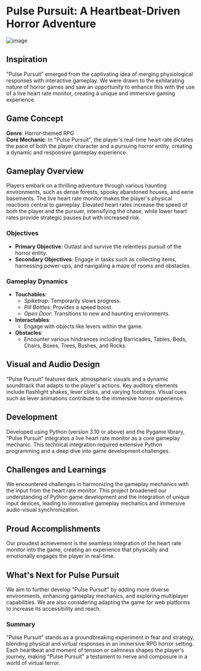 # Pulse Pursuit: A Heartbeat-Driven Horror Adventure
![image](https://github.com/tahmeedm/Pulse-Pursuit/assets/120093810/bfa3d8e0-2fb6-4389-afcf-57b3ebb8ede3)

## Inspiration
"Pulse Pursuit" emerged from the captivating idea of merging physiological responses with interactive gameplay. We were drawn to the exhilarating nature of horror games and saw an opportunity to enhance this with the use of a live heart rate monitor, creating a unique and immersive gaming experience.

## Game Concept
**Genre**: Horror-themed RPG  
**Core Mechanic**: In "Pulse Pursuit", the player's real-time heart rate dictates the pace of both the player character and a pursuing horror entity, creating a dynamic and responsive gameplay experience.

## Gameplay Overview
Players embark on a thrilling adventure through various haunting environments, such as dense forests, spooky abandoned houses, and eerie basements. The live heart rate monitor makes the player's physical reactions central to gameplay. Elevated heart rates increase the speed of both the player and the pursuer, intensifying the chase, while lower heart rates provide strategic pauses but with increased risk.

### Objectives
- **Primary Objective**: Outlast and survive the relentless pursuit of the horror entity.
- **Secondary Objectives**: Engage in tasks such as collecting items, harnessing power-ups, and navigating a maze of rooms and obstacles.

### Gameplay Dynamics
- **Touchables**:
  - *Spiketrap*: Temporarily slows progress.
  - *Pill Bottles*: Provides a speed boost.
  - *Open Door*: Transitions to new and haunting environments.
- **Interactables**:
  - Engage with objects like levers within the game.
- **Obstacles**:
  - Encounter various hindrances including Barricades, Tables, Beds, Chairs, Boxes, Trees, Bushes, and Rocks.

## Visual and Audio Design
"Pulse Pursuit" features dark, atmospheric visuals and a dynamic soundtrack that adapts to the player's actions. Key auditory elements include flashlight shakes, lever clicks, and varying footsteps. Visual cues such as lever animations contribute to the immersive horror experience.

## Development
Developed using Python (version 3.10 or above) and the Pygame library, "Pulse Pursuit" integrates a live heart rate monitor as a core gameplay mechanic. This technical integration required extensive Python programming and a deep dive into game development challenges.

## Challenges and Learnings
We encountered challenges in harmonizing the gameplay mechanics with the input from the heart rate monitor. This project broadened our understanding of Python game development and the integration of unique input devices, leading to innovative gameplay mechanics and immersive audio-visual synchronization.

## Proud Accomplishments
Our proudest achievement is the seamless integration of the heart rate monitor into the game, creating an experience that physically and emotionally engages the player in real-time.

## What's Next for Pulse Pursuit
We aim to further develop "Pulse Pursuit" by adding more diverse environments, enhancing gameplay mechanics, and exploring multiplayer capabilities. We are also considering adapting the game for web platforms to increase its accessibility and reach.

### Summary
"Pulse Pursuit" stands as a groundbreaking experiment in fear and strategy, blending physical and virtual responses in an immersive RPG horror setting. Each heartbeat and moment of tension or calmness shapes the player's journey, making "Pulse Pursuit" a testament to nerve and composure in a world of virtual terror.

